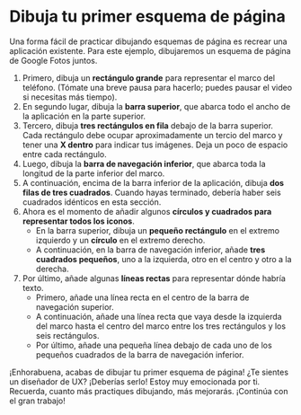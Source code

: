 # Dibuja tu primer esquema de página

Una forma fácil de practicar dibujando esquemas de página es recrear una aplicación existente. Para este ejemplo, dibujaremos un esquema de página de Google Fotos juntos.

1.  Primero, dibuja un **rectángulo grande** para representar el marco del teléfono. (Tómate una breve pausa para hacerlo; puedes pausar el video si necesitas más tiempo).
2.  En segundo lugar, dibuja la **barra superior**, que abarca todo el ancho de la aplicación en la parte superior.
3.  Tercero, dibuja **tres rectángulos en fila** debajo de la barra superior. Cada rectángulo debe ocupar aproximadamente un tercio del marco y tener una **X dentro** para indicar tus imágenes. Deja un poco de espacio entre cada rectángulo.
4.  Luego, dibuja la **barra de navegación inferior**, que abarca toda la longitud de la parte inferior del marco.
5.  A continuación, encima de la barra inferior de la aplicación, dibuja **dos filas de tres cuadrados**. Cuando hayas terminado, debería haber seis cuadrados idénticos en esta sección.
6.  Ahora es el momento de añadir algunos **círculos y cuadrados para representar todos los iconos**.
    * En la barra superior, dibuja un **pequeño rectángulo** en el extremo izquierdo y un **círculo** en el extremo derecho.
    * A continuación, en la barra de navegación inferior, añade **tres cuadrados pequeños**, uno a la izquierda, otro en el centro y otro a la derecha.
7.  Por último, añade algunas **líneas rectas** para representar dónde habría texto.
    * Primero, añade una línea recta en el centro de la barra de navegación superior.
    * A continuación, añade una línea recta que vaya desde la izquierda del marco hasta el centro del marco entre los tres rectángulos y los seis rectángulos.
    * Por último, añade una pequeña línea debajo de cada uno de los pequeños cuadrados de la barra de navegación inferior.

¡Enhorabuena, acabas de dibujar tu primer esquema de página! ¿Te sientes un diseñador de UX? ¡Deberías serlo! Estoy muy emocionada por ti. Recuerda, cuanto más practiques dibujando, más mejorarás. ¡Continúa con el gran trabajo!
